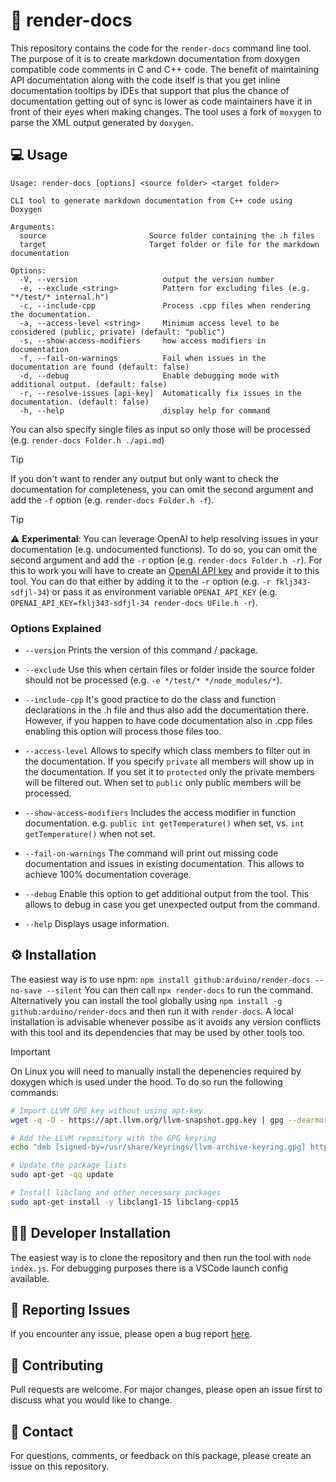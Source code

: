 # 📖 render-docs

This repository contains the code for the `render-docs` command line tool. The purpose of it is to create markdown documentation from doxygen compatible code comments in C and C++ code.
The benefit of maintaining API documentation along with the code itself is that you get inline documentation tooltips by IDEs that support that plus the chance of documentation getting out of sync is lower as code maintainers have it in front of their eyes when making changes.
The tool uses a fork of `moxygen` to parse the XML output generated by `doxygen`.

## 💻 Usage
```
Usage: render-docs [options] <source folder> <target folder>

CLI tool to generate markdown documentation from C++ code using Doxygen

Arguments:
  source                       Source folder containing the .h files
  target                       Target folder or file for the markdown documentation

Options:
  -V, --version                   output the version number
  -e, --exclude <string>          Pattern for excluding files (e.g. "*/test/* internal.h")
  -c, --include-cpp               Process .cpp files when rendering the documentation.
  -a, --access-level <string>     Minimum access level to be considered (public, private) (default: "public")
  -s, --show-access-modifiers     how access modifiers in documentation
  -f, --fail-on-warnings          Fail when issues in the documentation are found (default: false)
  -d, --debug                     Enable debugging mode with additional output. (default: false)
  -r, --resolve-issues [api-key]  Automatically fix issues in the documentation. (default: false)
  -h, --help                      display help for command
```

You can also specify single files as input so only those will be processed (e.g. `render-docs Folder.h ./api.md`)

> [!TIP]
> If you don't want to render any output but only want to check the documentation for completeness, you can omit the second argument and add the `-f` option (e.g. `render-docs Folder.h -f`).

> [!TIP]
> :warning: **Experimental**: You can leverage OpenAI to help resolving issues in your documentation (e.g. undocumented functions). To do so, you can omit the second argument and add the `-r` option (e.g. `render-docs Folder.h -r`).
For this to work you will have to create an [OpenAI API key](https://platform.openai.com/api-keys) and provide it to this tool. You can do that either by adding it to the `-r` option (e.g. `-r fklj343-sdfjl-34`) or pass it as environment variable `OPENAI_API_KEY` (e.g. `OPENAI_API_KEY=fklj343-sdfjl-34 render-docs UFile.h -r`).

### Options Explained

- `--version` Prints the version of this command / package.
- `--exclude` Use this when certain files or folder inside the source folder should not be processed (e.g. `-e */test/* */node_modules/*`).
- `--include-cpp` It's good practice to do the class and function declarations in the .h file and thus also add the documentation there. However, if you happen to have code documentation also in .cpp files enabling this option will process those files too.
- `--access-level` Allows to specify which class members to filter out in the documentation. If you specify `private` all members will show up in the documentation. If you set it to `protected` only the private members will be filtered out. When set to `public` only public members will be processed.
- `--show-access-modifiers` Includes the access modifier in function documentation. e.g. `public int getTemperature()` when set, vs. `int getTemperature()` when not set.

- `--fail-on-warnings` The command will print out missing code documentation and issues in existing documentation. This allows to achieve 100% documentation coverage.
- `--debug` Enable this option to get additional output from the tool. This allows to debug in case you get unexpected output from the command.
- `--help` Displays usage information.

## ⚙️ Installation

The easiest way is to use npm: `npm install github:arduino/render-docs --no-save --silent`
You can then call `npx render-docs` to run the command. Alternatively you can install the tool globally using `npm install -g github:arduino/render-docs` and then run it with `render-docs`. A local installation is advisable whenever possibe as it avoids any version conflicts with this tool and its dependencies that may be used by other tools too.

> [!IMPORTANT]  
> On Linux you will need to manually install the depenencies required by doxygen which is used under the hood. To do so run the following commands:

```bash
# Import LLVM GPG key without using apt-key
wget -q -O - https://apt.llvm.org/llvm-snapshot.gpg.key | gpg --dearmor -o /usr/share/keyrings/llvm-archive-keyring.gpg

# Add the LLVM repository with the GPG keyring
echo "deb [signed-by=/usr/share/keyrings/llvm-archive-keyring.gpg] http://apt.llvm.org/jammy/ llvm-toolchain-jammy-15 main" | sudo tee /etc/apt/sources.list.d/llvm.list > /dev/null

# Update the package lists
sudo apt-get -qq update

# Install libclang and other necessary packages
sudo apt-get install -y libclang1-15 libclang-cpp15
```

## 🧑‍💻 Developer Installation

The easiest way is to clone the repository and then run the tool with `node index.js`.
For debugging purposes there is a VSCode launch config available.

## 🐛 Reporting Issues

If you encounter any issue, please open a bug report [here](https://github.com/arduino/render-docs/issues). 

## 💪 Contributing

Pull requests are welcome. For major changes, please open an issue first to discuss what you would like to change.

## 🤙 Contact

For questions, comments, or feedback on this package, please create an issue on this repository.